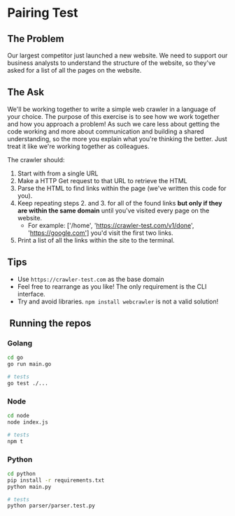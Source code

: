 # Pairing Test

## The Problem

Our largest competitor just launched a new website. We need to support our business analysts to understand the structure of the website, so they've asked for a list of all the pages on the website.

## The Ask

We'll be working together to write a simple web crawler in a language of your choice. The purpose of this exercise is to see how we work together and how you approach a problem! As such we care less about getting the code working and more about communication and building a shared understanding, so the more you explain what you're thinking the better. Just treat it like we're working together as colleagues.

The crawler should:

1. Start with from a single URL
2. Make a HTTP Get request to that URL to retrieve the HTML
3. Parse the HTML to find links within the page (we've written this code for you).
4. Keep repeating steps 2. and 3. for all of the found links **but only if they are within the same domain** until you've visited every page on the website. 
    - For example: ['/home', 'https://crawler-test.com/v1/done', 'https://google.com'] you'd visit the first two links. 
5. Print a list of all the links within the site to the terminal.

## Tips

- Use `https://crawler-test.com` as the base domain
- Feel free to rearrange as you like! The only requirement is the CLI interface.
- Try and avoid libraries. `npm install webcrawler` is not a valid solution!

##  Running the repos

### Golang

```bash
cd go
go run main.go

# tests
go test ./...
```

### Node

```bash
cd node
node index.js

# tests 
npm t
```

### Python

```bash
cd python 
pip install -r requirements.txt
python main.py

# tests 
python parser/parser.test.py
```
